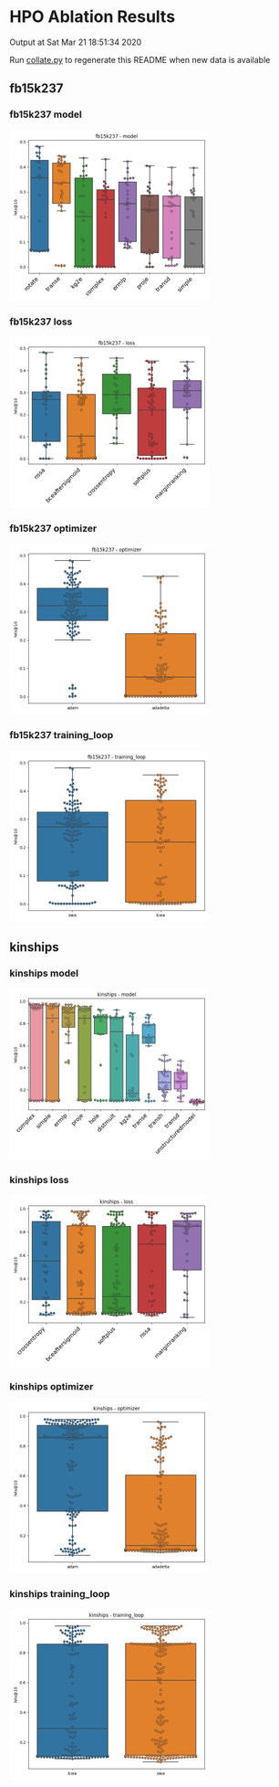 # HPO Ablation Results

Output at Sat Mar 21 18:51:34 2020

Run <a href="results/collate.py">collate.py</a> to regenerate this README when new data is available
## fb15k237

### fb15k237 model

<img src="results/_results/fb15k237/model.png" alt="fb15k237 model" height="300" />

### fb15k237 loss

<img src="results/_results/fb15k237/loss.png" alt="fb15k237 loss" height="300" />

### fb15k237 optimizer

<img src="results/_results/fb15k237/optimizer.png" alt="fb15k237 optimizer" height="300" />

### fb15k237 training_loop

<img src="results/_results/fb15k237/training_loop.png" alt="fb15k237 training_loop" height="300" />

## kinships

### kinships model

<img src="results/_results/kinships/model.png" alt="kinships model" height="300" />

### kinships loss

<img src="results/_results/kinships/loss.png" alt="kinships loss" height="300" />

### kinships optimizer

<img src="results/_results/kinships/optimizer.png" alt="kinships optimizer" height="300" />

### kinships training_loop

<img src="results/_results/kinships/training_loop.png" alt="kinships training_loop" height="300" />

